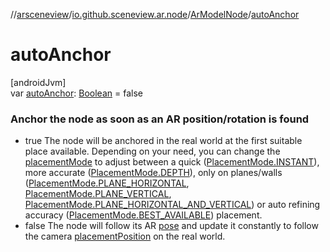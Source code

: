 //[arsceneview](../../../index.md)/[io.github.sceneview.ar.node](../index.md)/[ArModelNode](index.md)/[autoAnchor](auto-anchor.md)

# autoAnchor

[androidJvm]\
var [autoAnchor](auto-anchor.md): [Boolean](https://kotlinlang.org/api/latest/jvm/stdlib/kotlin/-boolean/index.html) = false

###  Anchor the node as soon as an AR position/rotation is found

- 
   true The node will be anchored in the real world at the first suitable place available. Depending on your need, you can change the [placementMode](placement-mode.md) to adjust between a quick ([PlacementMode.INSTANT](../-placement-mode/-i-n-s-t-a-n-t/index.md)), more accurate ([PlacementMode.DEPTH](../-placement-mode/-d-e-p-t-h/index.md)), only on planes/walls ([PlacementMode.PLANE_HORIZONTAL](../-placement-mode/-p-l-a-n-e_-h-o-r-i-z-o-n-t-a-l/index.md), [PlacementMode.PLANE_VERTICAL](../-placement-mode/-p-l-a-n-e_-v-e-r-t-i-c-a-l/index.md), [PlacementMode.PLANE_HORIZONTAL_AND_VERTICAL](../-placement-mode/-p-l-a-n-e_-h-o-r-i-z-o-n-t-a-l_-a-n-d_-v-e-r-t-i-c-a-l/index.md)) or auto refining accuracy ([PlacementMode.BEST_AVAILABLE](../-placement-mode/-b-e-s-t_-a-v-a-i-l-a-b-l-e/index.md)) placement.
- 
   false The node will follow its AR [pose](../../../../arsceneview/io.github.sceneview.ar.node/-ar-model-node/pose.md) and update it constantly to follow the camera [placementPosition](placement-position.md) on the real world.
